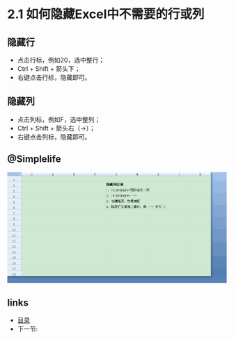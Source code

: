 # 2.1 如何隐藏Excel中不需要的行或列

## 隐藏行

 * 点击行标，例如20，选中整行；
 * Ctrl + Shift + 箭头下；
 * 右键点击行标，隐藏即可。
 
## 隐藏列

 * 点击列标，例如F，选中整列；
 * Ctrl + Shift + 箭头右（→）；
 * 右键点击列标，隐藏即可。

## @Simplelife

![](images/2.1.1.png?raw=true)
 
## links
  * [目录](<preface.md>)
  * 下一节: [](<02.2.md>)
